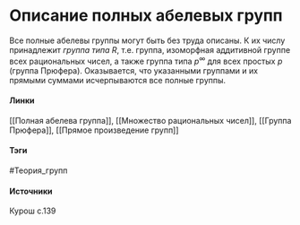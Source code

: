 # Описание полных абелевых групп
Все полные абелевы группы могут быть без труда описаны. К их числу принадлежит *группа типа R*, т.е. группа, изоморфная аддитивной группе всех рациональных чисел, а также группа типа $p^\infty$ для всех простых $p$ (группа Прюфера). Оказывается, что указанными группами и их прямыми суммами исчерпываются все полные группы.

#### Линки
 [[Полная абелева группа]],
 [[Множество рациональных чисел]],
 [[Группа Прюфера]],
 [[Прямое произведение групп]]
#### Тэги
 #Теория_групп 
#### Источники
 Курош с.139